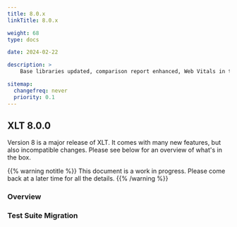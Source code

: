 ```yaml
---
title: 8.0.x
linkTitle: 8.0.x

weight: 68
type: docs

date: 2024-02-22

description: >
    Base libraries updated, comparison report enhanced, Web Vitals in the load report

sitemap:
  changefreq: never
  priority: 0.1
---
```


## XLT 8.0.0

Version 8 is a major release of XLT. It comes with many new features, but also incompatible changes. Please see below for an overview of what's in the box.

{{% warning notitle %}}
This document is a work in progress. Please come back at a later time for all the details. 
{{% /warning %}}


### Overview


### Test Suite Migration


